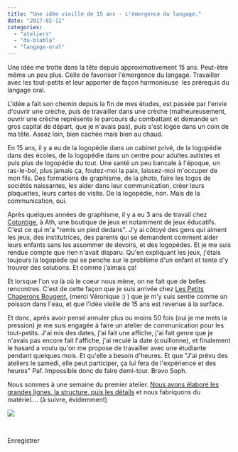 ```yaml
---
title: "Une idée vieille de 15 ans - L'émergence du langage."
date: "2017-02-11"
categories: 
  - "ateliers"
  - "du-blabla"
  - "langage-oral"
---
```


Une idée me trotte dans la tête depuis approximativement 15 ans. Peut-être même un peu plus. Celle de favoriser l'émergence du langage. Travailler avec les tout-petits et leur apporter de façon harmonieuse  les prérequis du langage oral.

L'idée a fait son chemin depuis la fin de mes études, est passée par l'envie d'ouvrir une crèche, puis de travailler dans une crèche (malheureusement, ouvrir une crèche représente le parcours du combattant et demande un gros capital de départ, que je n'avais pas), puis s'est logée dans un coin de ma tête. Assez loin, bien cachée mais bien au chaud.

En 15 ans, il y a eu de la logopédie dans un cabinet privé, de la logopédie dans des écoles, de la logopédie dans un centre pour adultes autistes et puis plus de logopédie du tout. Une santé un peu bancale à l'époque, un ras-le-bol, plus jamais ça, foutez-moi la paix, laissez-moi m'occuper de mon fils. Des formations de graphisme, de la photo, faire les logos de sociétés naissantes, les aider dans leur communication, créer leurs plaquettes, leurs cartes de visite. De la logopédie, non. Mais de la communication, oui.

Après quelques années de graphisme, il y a eu 3 ans de travail chez [Cotontige](https://www.facebook.com/boutique.cotontige/), à Ath, une boutique de jeux et notamment de jeux éducatifs. C'est ce qui m'a "remis un pied dedans". J'y ai côtoyé des gens qui aiment les jeux, des institutrices, des parents qui se demandent comment aider leurs enfants sans les assommer de devoirs, et des logopèdes. Et je me suis rendue compte que rien n'avait disparu. Qu'en expliquant les jeux, j'étais toujours la logopède qui se penche sur le problème d'un enfant et tente d'y trouver des solutions. Et comme j'aimais ça!

Et lorsque l'on va là où le coeur nous mène, on ne fait que de belles rencontres. C'est de cette façon que je suis arrivée chez [Les Petits Chaperons Bougent,](http://lespetitschaperonsbougent.be/) (merci Véronique :) ) que je m'y suis sentie comme un poisson dans l'eau, et que l'idée vieille de 15 ans est revenue à la surface.

Et donc, après avoir pensé annuler plus ou moins 50 fois (oui je me mets la pression) je me suis engagée à faire un atelier de communication pour les tout-petits. J'ai mis des dates, j'ai fait une affiche, j'ai fait genre que je n'avais pas encore fait l'affiche, j'ai reculé la date (couillonne), et finalement le hasard a voulu qu'on me propose de travailler avec une étudiante pendant quelques mois. Et qu'elle a besoin d'heures. Et que "J'ai prévu des ateliers le samedi, elle peut participer, ça lui fera de l'expérience et des heures" Paf. Impossible donc de faire demi-tour. Bravo Soph.

Nous sommes à une semaine du premier atelier. [Nous avons élaboré les grandes lignes, la structure, puis les détails](http://sophielenaerts.be/2017/02/12/ateliers-de-communication-structure-et-mise-en-place/) et nous fabriquons du matériel.... (à suivre, évidemment)

![](/images/affiche-communication-724x1024.png)

 

Enregistrer
